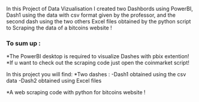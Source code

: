 In this Project of Data Vizualisation I created two Dashbords using PowerBI, Dash1 using the data with csv format given by the professor, and the second dash using the two others Excel files obtained by the python script to Scraping the data of a bitcoins website ! 

### To sum up : 
*The PowerBI desktop is required to visualize Dashes with pbix extention!
*If u want to check out the scraping code just open the coinmarket script!

In this project you will find:
*Two dashes :
  -Dash1 obtained using the csv data 
  -Dash2 obtained using Excel files 

*A web scraping code with python for bitcoins website  ! 


  
